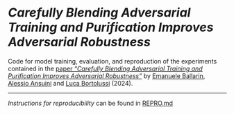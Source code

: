 # *Carefully Blending Adversarial Training and Purification Improves Adversarial Robustness*

Code for model training, evaluation, and reproduction of the experiments contained in the [paper *“Carefully Blending Adversarial Training and Purification Improves Adversarial Robustness”*](https://bucket.ballarin.cc/aimldl/carso2024cnn/paper/carso_2024_05_paper_final.pdf) by [Emanuele Ballarin](https://ballarin.cc), [Alessio Ansuini](https://www.areasciencepark.it/piattaforme-tecnologiche-update-2023/il-team/alessio-ansuini/) and [Luca Bortolussi](https://ai-lab.units.it/?page_id=139) (2024).

---

*Instructions for reproducibility* can be found in [REPRO.md](./REPRO.md)
